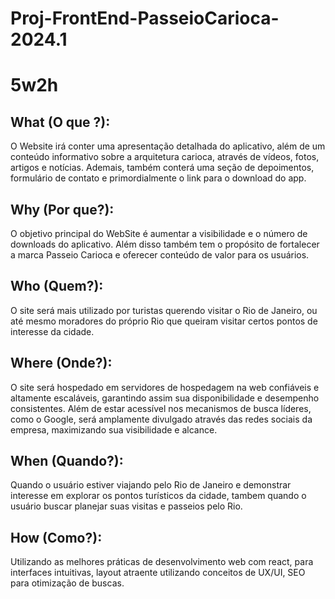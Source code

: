 # Proj-FrontEnd-PasseioCarioca-2024.1

# 5w2h

## What (O que ?):
O Website irá conter uma apresentação detalhada do aplicativo, além de um conteúdo informativo sobre a arquitetura carioca, através de vídeos, fotos, artigos e notícias. Ademais, também conterá uma seção de depoimentos, formulário de contato e primordialmente o link para o download do app.

## Why (Por que?):
O objetivo principal do WebSite é aumentar a visibilidade e o número de downloads do aplicativo. Além disso também tem o propósito de fortalecer a marca Passeio Carioca e oferecer conteúdo de valor para os usuários.

## Who (Quem?):
O site será mais utilizado por turistas querendo visitar o Rio de Janeiro, ou até mesmo moradores do próprio Rio que queiram visitar certos pontos de interesse da cidade.

## Where (Onde?):
O site será hospedado em servidores de hospedagem na web confiáveis e altamente escaláveis, garantindo assim sua disponibilidade e desempenho consistentes. Além de estar acessível nos mecanismos de busca líderes, como o Google, será amplamente divulgado através das redes sociais da empresa, maximizando sua visibilidade e alcance.

## When (Quando?):
Quando o usuário estiver viajando pelo Rio de Janeiro e demonstrar interesse em explorar os pontos turísticos da cidade, tambem quando o usuário buscar planejar suas visitas e passeios pelo Rio.

## How (Como?):
Utilizando as melhores práticas de desenvolvimento web com react,
para interfaces intuitivas, layout atraente utilizando conceitos de UX/UI, SEO para otimização de buscas.